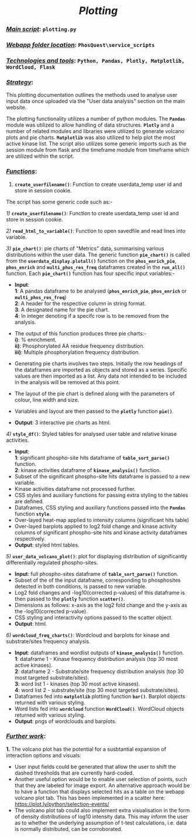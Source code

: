 # <center>_*Plotting*_</center>

### <u>*Main script*</u>:  `plotting.py`

### <u>*Webapp folder location*</u>:  `PhosQuest\service_scripts`

### <u>*Technologies and tools*</u>:  `Python, Pandas, Plotly, Matplotlib, WordCloud, Flask`

### <u>*Strategy*</u>: 

This plotting documentation outlines the methods used to analyse user input data once uploaded via the "User data analysis" section on the main website. 

The plotting functionality utilizes a number of python modules. The **`Pandas`** module was utilized to allow handling of data structures. **`Plotly`** and a number of related modules and libraries were utilized to generate volcano plots and pie charts. **`Matplotlib`** was also utilized to help plot the most active kinase list. The script also utilizes some generic imports such as the session module from flask and the timeframe module from timeframe which are utilized within the script.  

### <u>*Functions*</u>:

1) **`create_userfilename()`**: Function to create userdata_temp user id and store in session cookie.

The script has some generic code such as:- 

*1)* **`create_userfilename()`**: Function to create userdata_temp user id and store in session cookie.

*2)* **`read_html_to_variable()`**: Function to open savedfile and read lines into variable.

*3)* **`pie_chart()`**: pie charts of "Metrics" data, summarising various distributions within the user data. The generic function **`pie_chart()`** is called from the **`userdata_display.plotall()`** function on the **`phos_enrich_pie`**, **`phos_enrich`** and **`multi_phos_res_freq`** dataframes created in the **`run_all()`** function. Each **`pie_chart()`** function has four specific input variables:-

* <b>Input</b>: 
<br>**1**: A pandas dataframe to be analysed (**`phos_enrich_pie`**, **`phos_enrich`** or **`multi_phos_res_freq`**) 
<br>**2**: A header for the respective column in string format.
<br>**3**: A designated name for the pie chart. 
<br>**4**: In integer denoting if a specifc row is to be removed from the analysis.

* The output of this function produces three pie charts:-
<br>**i)**: % enrichment.
<br>**ii)**: Phosphorylated AA residue frequency distribution.
<br>**iii)**: Multiple phosphorylation frequency distribution. 

* Generating pie charts involves two steps. Initially the row headings of the dataframes are imported as objects and stored as a series. Specific values are then imported as a list. Any data not intended to be included in the analysis will be removed at this point. 
* The layout of the pie chart is defined along with the parameters of colour, line width and size. 
* Variables and layout are then passed to the **`plotly`** function **`pie()`**.

* **Output**: 3 interactive pie charts as html.  
 
*4)* **`style_df()`**: Styled tables for analysed user table and relative kinase activities.
* <b>Input</b>: 
<br>**1**: significant phospho-site hits dataframe of **`table_sort_parse()`** function. 
<br>**2**: kinase activities dataframe of **`kinase_analysis()`** function. 
* Subset of the significant phospho-site hits dataframe is passed to a new variable.
* Kinase activities dataframe not processed further.
* CSS styles and auxiliary functions for passing extra styling to the tables are defined.
* Dataframes, CSS styling and auxiliary functions passed into the **`Pandas`** function **`style`**.
* Over-layed heat-map applied to intensity columns (significant hits table)
* Over-layed barplots applied to log2 fold change and kinase activity columns of significant phospho-site hits and kinase activity dataframes respectively.
* **Output**: styled html tables.

*5)* **`user_data_volcano_plot()`**: plot for displaying distribution of significantly differentially regulated phospho-sites.
* **Input**: full phospho-sites dataframe of **`table_sort_parse()`** function. 
* Subset of the of the input dataframe, corresponding to phosphosites detected in both conditions, is passed to new variable.
* Log2 fold changes and -log10(corrected p-values) of this dataframe is then passed to the **`plotly`** function **`scatter()`**.
* Dimensions as follows: x-axis as the log2 fold change and the y-axis as the -log10(corrected p-value). 
* CSS styling and interactivity options passed to the scatter object.
* **Output**: html.

*6)* **`wordcloud_freq_charts()`**: Wordcloud and barplots for kinase and substrate/sites frequency analysis.

* **Input**: dataframes and wordlist outputs of **`kinase_analysis()`** function. 
<br>**1**: dataframe 1 - Kinase frequency distribution analysis (top 30 most active kinases).
<br>**2**: dataframe 2 - Substrate/site frequency distribution analysis (top 30 most targeted substrate/sites).
<br>**3**: word list 1 - kinases (top 30 most active kinases).
<br>**4**: word list 2 - substrate/site (top 30 most targeted substrate/sites).
* Dataframes fed into **`matplotlib`** plotting function **`bar()`**. Barplot objects returned with various styling. 
* Word lists fed into **`wordcloud`** function **`WordCloud()`**. WordCloud objects returned with various styling.
* **Output**: pngs of wordclouds and barplots.

### <u>*Further work*</u>:

**1.** The volcano plot has the potential for a susbtantial expansion of interaction options and visuals:
* User input fields could be generated that allow the user to shift the dashed thresholds that are currently hard-coded. 
* Another useful option would be to enable user selection of points, such that they are labeled for image export. An alternative approach would be to have a function that displays selected hits as a table on the webapp volcano plot tab. This has been implemented in a scatter here: <https://plot.ly/python/selection-events/>
* The volcano plot tab could also implement extra visualisation in the form of density distributions of log10 intensity data. This may inform the user as to whether the underlying assumption of t-test calculations, i.e. data is normally distributed, can be corroborated.



